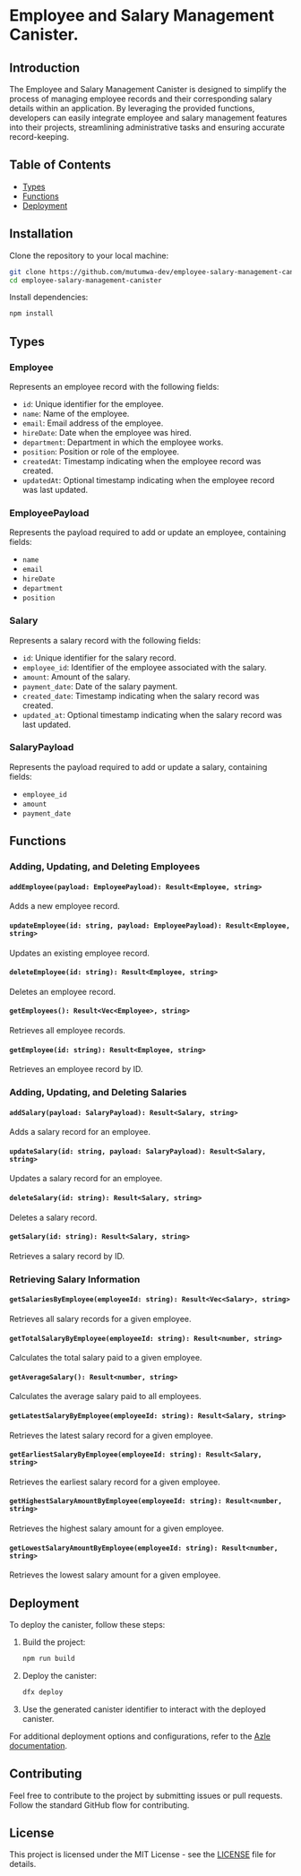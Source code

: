 # Employee and Salary Management Canister.

## Introduction

The Employee and Salary Management Canister is designed to simplify the process of managing employee records and their corresponding salary details within an application. By leveraging the provided functions, developers can easily integrate employee and salary management features into their projects, streamlining administrative tasks and ensuring accurate record-keeping.

## Table of Contents
- [Types](#types)
- [Functions](#functions)
- [Deployment](#deployment)

## Installation

Clone the repository to your local machine:

```bash
git clone https://github.com/mutumwa-dev/employee-salary-management-canister
cd employee-salary-management-canister
```

Install dependencies:

```bash
npm install
```
## Types

### Employee
Represents an employee record with the following fields:
- `id`: Unique identifier for the employee.
- `name`: Name of the employee.
- `email`: Email address of the employee.
- `hireDate`: Date when the employee was hired.
- `department`: Department in which the employee works.
- `position`: Position or role of the employee.
- `createdAt`: Timestamp indicating when the employee record was created.
- `updatedAt`: Optional timestamp indicating when the employee record was last updated.

### EmployeePayload
Represents the payload required to add or update an employee, containing fields:
- `name`
- `email`
- `hireDate`
- `department`
- `position`

### Salary
Represents a salary record with the following fields:
- `id`: Unique identifier for the salary record.
- `employee_id`: Identifier of the employee associated with the salary.
- `amount`: Amount of the salary.
- `payment_date`: Date of the salary payment.
- `created_date`: Timestamp indicating when the salary record was created.
- `updated_at`: Optional timestamp indicating when the salary record was last updated.

### SalaryPayload
Represents the payload required to add or update a salary, containing fields:
- `employee_id`
- `amount`
- `payment_date`

## Functions

### Adding, Updating, and Deleting Employees

#### `addEmployee(payload: EmployeePayload): Result<Employee, string>`
Adds a new employee record.

#### `updateEmployee(id: string, payload: EmployeePayload): Result<Employee, string>`
Updates an existing employee record.

#### `deleteEmployee(id: string): Result<Employee, string>`
Deletes an employee record.

#### `getEmployees(): Result<Vec<Employee>, string>`
Retrieves all employee records.

#### `getEmployee(id: string): Result<Employee, string>`
Retrieves an employee record by ID.

### Adding, Updating, and Deleting Salaries

#### `addSalary(payload: SalaryPayload): Result<Salary, string>`
Adds a salary record for an employee.

#### `updateSalary(id: string, payload: SalaryPayload): Result<Salary, string>`
Updates a salary record for an employee.

#### `deleteSalary(id: string): Result<Salary, string>`
Deletes a salary record.

#### `getSalary(id: string): Result<Salary, string>`
Retrieves a salary record by ID.

### Retrieving Salary Information

#### `getSalariesByEmployee(employeeId: string): Result<Vec<Salary>, string>`
Retrieves all salary records for a given employee.

#### `getTotalSalaryByEmployee(employeeId: string): Result<number, string>`
Calculates the total salary paid to a given employee.

#### `getAverageSalary(): Result<number, string>`
Calculates the average salary paid to all employees.

#### `getLatestSalaryByEmployee(employeeId: string): Result<Salary, string>`
Retrieves the latest salary record for a given employee.

#### `getEarliestSalaryByEmployee(employeeId: string): Result<Salary, string>`
Retrieves the earliest salary record for a given employee.

#### `getHighestSalaryAmountByEmployee(employeeId: string): Result<number, string>`
Retrieves the highest salary amount for a given employee.

#### `getLowestSalaryAmountByEmployee(employeeId: string): Result<number, string>`
Retrieves the lowest salary amount for a given employee.

## Deployment

To deploy the canister, follow these steps:

1. Build the project:

   ```bash
   npm run build
   ```

2. Deploy the canister:

   ```bash
   dfx deploy
   ```

3. Use the generated canister identifier to interact with the deployed canister.

For additional deployment options and configurations, refer to the [Azle documentation](https://docs.azle.io/).

## Contributing

Feel free to contribute to the project by submitting issues or pull requests. Follow the standard GitHub flow for contributing.

## License

This project is licensed under the MIT License - see the [LICENSE](LICENSE) file for details.